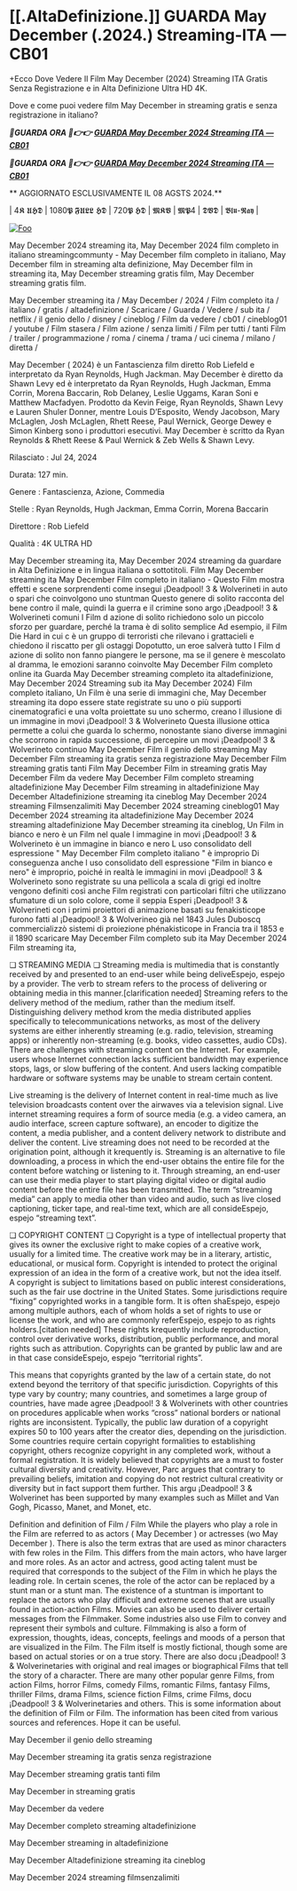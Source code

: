 <h1 tabindex="-1" class="heading-element" dir="auto">[[.AltaDefinizione.]] GUARDA May December  (.2024.) Streaming-ITA — CB01</h1>

+Ecco Dove Vedere Il Film May December  (2024) Streaming ITA Gratis Senza Registrazione e in Alta Definizione Ultra HD 4K.

Dove e come puoi vedere film May December  in streaming gratis e senza registrazione in italiano?

<p><b><I>🔴GUARDA ORA 🔴👉👉 <a href="https://megavids.online/movie/839369/may-december-gitcuy" rel="noopener">GUARDA May December  2024 Streaming ITA — CB01</a></I></b></p>

<p><b><I>🔴GUARDA ORA 🔴👉👉 <a href="https://megavids.online/movie/839369/may-december-gitcuy" rel="noopener">GUARDA May December  2024 Streaming ITA — CB01</a></I></b></p>

** AGGIORNATO ESCLUSIVAMENTE IL 08 AGSTS 2024.**

| 4𝕶 𝖀𝕳𝕯 | 1080𝕻 𝕱𝖀𝕷𝕷 𝕳𝕯 | 720𝕻 𝕳𝕯 | 𝕸𝕶𝖁 | 𝕸𝕻4 | 𝕯𝖁𝕯 | 𝕭𝖑𝖚-𝕽𝖆𝖞 |

<a href="https://megavids.online/movie/839369/may-december-gitcuy" rel="nofollow"><img src="https://camo.githubusercontent.com/917e6ed5c302499242165dcc02bdbce85c075fd21b35918eb9c0b771855261b8/68747470733a2f2f7374617469632e7769787374617469632e636f6d2f6d656469612f6232343966395f61646163386637306662336634356238383639313639366337376465313866337e6d76322e676966" alt="Foo" style="max-width: 100%;"></a>


May December  2024 streaming ita, May December  2024 film completo in italiano streamingcommunty - May December  film completo in italiano, May December  film in streaming alta definizione, May December  film in streaming ita, May December  streaming gratis film, May December  streaming gratis film.

May December  streaming ita / May December  / 2024 / Film completo ita / italiano / gratis / altadefinizione / Scaricare / Guarda / Vedere / sub ita / netflix / il genio dello / disney / cineblog / Film da vedere / cb01 / cineblog01 / youtube / Film stasera / Film azione / senza limiti / Film per tutti / tanti Film / trailer / programmazione / roma / cinema / trama / uci cinema / milano / diretta /

May December  ( 2024) è un Fantascienza film diretto Rob Liefeld e interpretato da Ryan Reynolds, Hugh Jackman. May December  è diretto da Shawn Levy ed è interpretato da Ryan Reynolds, Hugh Jackman, Emma Corrin, Morena Baccarin, Rob Delaney, Leslie Uggams, Karan Soni e Matthew Macfadyen. Prodotto da Kevin Feige, Ryan Reynolds, Shawn Levy e Lauren Shuler Donner, mentre Louis D’Esposito, Wendy Jacobson, Mary McLaglen, Josh McLaglen, Rhett Reese, Paul Wernick, George Dewey e Simon Kinberg sono i produttori esecutivi. May December  è scritto da Ryan Reynolds & Rhett Reese & Paul Wernick & Zeb Wells & Shawn Levy.

Rilasciato : Jul 24, 2024

Durata: 127 min.

Genere : Fantascienza, Azione, Commedia

Stelle : Ryan Reynolds, Hugh Jackman, Emma Corrin, Morena Baccarin

Direttore : Rob Liefeld

Qualità : 4K ULTRA HD

May December  streaming ita, May December  2024 streaming da guardare in Alta Definizione e in lingua italiana o sottotitoli. Film May December  streaming ita May December  Film completo in italiano - Questo Film mostra effetti e scene sorprendenti come insegui ¡Deadpool! 3 & Wolverineti in auto o spari che coinvolgono uno stuntman Questo genere di solito racconta del bene contro il male, quindi la guerra e il crimine sono argo ¡Deadpool! 3 & Wolverineti comuni I Film d azione di solito richiedono solo un piccolo sforzo per guardare, perché la trama è di solito semplice Ad esempio, il Film Die Hard in cui c è un gruppo di terroristi che rilevano i grattacieli e chiedono il riscatto per gli ostaggi Dopotutto, un eroe salverà tutto I Film d azione di solito non fanno piangere le persone, ma se il genere è mescolato al dramma, le emozioni saranno coinvolte May December  Film completo online ita Guarda May December  streaming completo ita altadefinizione, May December  2024 Streaming sub ita May December  2024) Film completo italiano, Un Film è una serie di immagini che, May December  streaming ita dopo essere state registrate su uno o più supporti cinematografici e una volta proiettate su uno schermo, creano l illusione di un immagine in movi ¡Deadpool! 3 & Wolverineto Questa illusione ottica permette a colui che guarda lo schermo, nonostante siano diverse immagini che scorrono in rapida successione, di percepire un movi ¡Deadpool! 3 & Wolverineto continuo May December  Film il genio dello streaming May December  Film streaming ita gratis senza registrazione May December  Film streaming gratis tanti Film May December  Film in streaming gratis May December  Film da vedere May December  Film completo streaming altadefinizione May December  Film streaming in altadefinizione May December  Altadefinizione streaming ita cineblog May December  2024 streaming Filmsenzalimiti May December  2024 streaming cineblog01 May December  2024 streaming ita altadefinizione May December  2024 streaming altadefinizione May December  streaming ita cineblog, Un Film in bianco e nero è un Film nel quale l immagine in movi ¡Deadpool! 3 & Wolverineto è un immagine in bianco e nero L uso consolidato dell espressione " May December  Film completo italiano " è improprio Di conseguenza anche l uso consolidato dell espressione "Film in bianco e nero" è improprio, poiché in realtà le immagini in movi ¡Deadpool! 3 & Wolverineto sono registrate su una pellicola a scala di grigi ed inoltre vengono definiti così anche Film registrati con particolari filtri che utilizzano sfumature di un solo colore, come il seppia Esperi ¡Deadpool! 3 & Wolverineti con i primi proiettori di animazione basati su fenakisticope furono fatti al ¡Deadpool! 3 & Wolverineo già nel 1843 Jules Duboscq commercializzò sistemi di proiezione phénakisticope in Francia tra il 1853 e il 1890 scaricare May December  Film completo sub ita May December  2024 Film streaming ita,

❏ STREAMING MEDIA ❏ Streaming media is multimedia that is constantly received by and presented to an end-user while being deliveEspejo, espejo by a provider. The verb to stream refers to the process of delivering or obtaining media in this manner.[clarification needed] Streaming refers to the delivery method of the medium, rather than the medium itself. Distinguishing delivery method krom the media distributed applies specifically to telecommunications networks, as most of the delivery systems are either inherently streaming (e.g. radio, television, streaming apps) or inherently non-streaming (e.g. books, video cassettes, audio CDs). There are challenges with streaming content on the Internet. For example, users whose Internet connection lacks sufficient bandwidth may experience stops, lags, or slow buffering of the content. And users lacking compatible hardware or software systems may be unable to stream certain content.

Live streaming is the delivery of Internet content in real-time much as live television broadcasts content over the airwaves via a television signal. Live internet streaming requires a form of source media (e.g. a video camera, an audio interface, screen capture software), an encoder to digitize the content, a media publisher, and a content delivery network to distribute and deliver the content. Live streaming does not need to be recorded at the origination point, although it krequently is. Streaming is an alternative to file downloading, a process in which the end-user obtains the entire file for the content before watching or listening to it. Through streaming, an end-user can use their media player to start playing digital video or digital audio content before the entire file has been transmitted. The term “streaming media” can apply to media other than video and audio, such as live closed captioning, ticker tape, and real-time text, which are all consideEspejo, espejo “streaming text”.

❏ COPYRIGHT CONTENT ❏ Copyright is a type of intellectual property that gives its owner the exclusive right to make copies of a creative work, usually for a limited time. The creative work may be in a literary, artistic, educational, or musical form. Copyright is intended to protect the original expression of an idea in the form of a creative work, but not the idea itself. A copyright is subject to limitations based on public interest considerations, such as the fair use doctrine in the United States. Some jurisdictions require “fixing” copyrighted works in a tangible form. It is often shaEspejo, espejo among multiple authors, each of whom holds a set of rights to use or license the work, and who are commonly referEspejo, espejo to as rights holders.[citation needed] These rights krequently include reproduction, control over derivative works, distribution, public performance, and moral rights such as attribution. Copyrights can be granted by public law and are in that case consideEspejo, espejo “territorial rights”.

This means that copyrights granted by the law of a certain state, do not extend beyond the territory of that specific jurisdiction. Copyrights of this type vary by country; many countries, and sometimes a large group of countries, have made agree ¡Deadpool! 3 & Wolverinets with other countries on procedures applicable when works “cross” national borders or national rights are inconsistent. Typically, the public law duration of a copyright expires 50 to 100 years after the creator dies, depending on the jurisdiction. Some countries require certain copyright formalities to establishing copyright, others recognize copyright in any completed work, without a formal registration. It is widely believed that copyrights are a must to foster cultural diversity and creativity. However, Parc argues that contrary to prevailing beliefs, imitation and copying do not restrict cultural creativity or diversity but in fact support them further. This argu ¡Deadpool! 3 & Wolverinet has been supported by many examples such as Millet and Van Gogh, Picasso, Manet, and Monet, etc.

Definition and definition of Film / Film While the players who play a role in the Film are referred to as actors ( May December ) or actresses (wo May December ). There is also the term extras that are used as minor characters with few roles in the Film. This differs from the main actors, who have larger and more roles. As an actor and actress, good acting talent must be required that corresponds to the subject of the Film in which he plays the leading role. In certain scenes, the role of the actor can be replaced by a stunt man or a stunt man. The existence of a stuntman is important to replace the actors who play difficult and extreme scenes that are usually found in action-action Films. Movies can also be used to deliver certain messages from the Filmmaker. Some industries also use Film to convey and represent their symbols and culture. Filmmaking is also a form of expression, thoughts, ideas, concepts, feelings and moods of a person that are visualized in the Film. The Film itself is mostly fictional, though some are based on actual stories or on a true story. There are also docu ¡Deadpool! 3 & Wolverinetaries with original and real images or biographical Films that tell the story of a character. There are many other popular genre Films, from action Films, horror Films, comedy Films, romantic Films, fantasy Films, thriller Films, drama Films, science fiction Films, crime Films, docu ¡Deadpool! 3 & Wolverinetaries and others. This is some information about the definition of Film or Film. The information has been cited from various sources and references. Hope it can be useful.

May December  il genio dello streaming

May December  streaming ita gratis senza registrazione

May December  streaming gratis tanti film

May December  in streaming gratis

May December  da vedere

May December  completo streaming altadefinizione

May December  streaming in altadefinizione

May December  Altadefinizione streaming ita cineblog

May December  2024 streaming filmsenzalimiti
